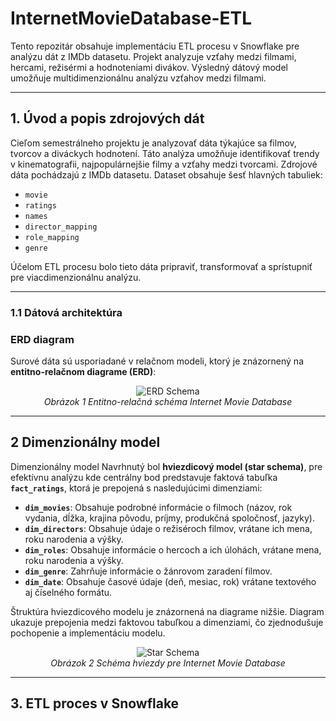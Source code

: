 # InternetMovieDatabase-ETL
Tento repozitár obsahuje implementáciu ETL procesu v Snowflake pre analýzu dát z IMDb datasetu. Projekt analyzuje vzťahy medzi filmami, hercami, režisérmi a hodnoteniami divákov. Výsledný dátový model umožňuje multidimenzionálnu analýzu vzťahov medzi filmami.

---
## **1. Úvod a popis zdrojových dát**
Cieľom semestrálneho projektu je analyzovať dáta týkajúce sa filmov, tvorcov a diváckych hodnotení. Táto analýza umožňuje identifikovať trendy v kinematografii, najpopulárnejšie filmy a vzťahy medzi tvorcami.
Zdrojové dáta pochádzajú z IMDb datasetu. Dataset obsahuje šesť hlavných tabuliek:
- `movie`
- `ratings`
- `names`
- `director_mapping`
- `role_mapping`
- `genre`
  
Účelom ETL procesu bolo tieto dáta pripraviť, transformovať a sprístupniť pre viacdimenzionálnu analýzu.

---
### **1.1 Dátová architektúra**

### **ERD diagram**
Surové dáta sú usporiadané v relačnom modeli, ktorý je znázornený na **entitno-relačnom diagrame (ERD)**:

<p align="center">
  <img src="https://github.com/user-attachments/assets/d778f8c2-0630-459e-ac5d-feaf759dc7a3" alt="ERD Schema">
  <br>
  <em>Obrázok 1 Entitno-relačná schéma Internet Movie Database</em>
</p>

---
## **2 Dimenzionálny model**
Dimenzionálny model
Navrhnutý bol **hviezdicový model (star schema)**, pre efektívnu analýzu kde centrálny bod predstavuje faktová tabuľka **`fact_ratings`**, ktorá je prepojená s nasledujúcimi dimenziami:

- **`dim_movies`**: Obsahuje podrobné informácie o filmoch (názov, rok vydania, dĺžka, krajina pôvodu, príjmy, produkčná spoločnosť, jazyky).
- **`dim_directors`**: Obsahuje údaje o režiséroch filmov, vrátane ich mena, roku narodenia a výšky.
- **`dim_roles`**: Obsahuje informácie o hercoch a ich úlohách, vrátane mena, roku narodenia a výšky.
- **`dim_genre`**: Zahrňuje informácie o žánrovom zaradení filmov.
- **`dim_date`**: Obsahuje časové údaje (deň, mesiac, rok) vrátane textového aj číselného formátu.

Štruktúra hviezdicového modelu je znázornená na diagrame nižšie. Diagram ukazuje prepojenia medzi faktovou tabuľkou a dimenziami, čo zjednodušuje pochopenie a implementáciu modelu.
<p align="center">
  <img src="https://github.com/user-attachments/assets/310c2379-f491-4770-a987-9c5035bf622f" alt="Star Schema">
  <br>
  <em>Obrázok 2 Schéma hviezdy pre Internet Movie Database</em>
</p>

---
## **3. ETL proces v Snowflake**












